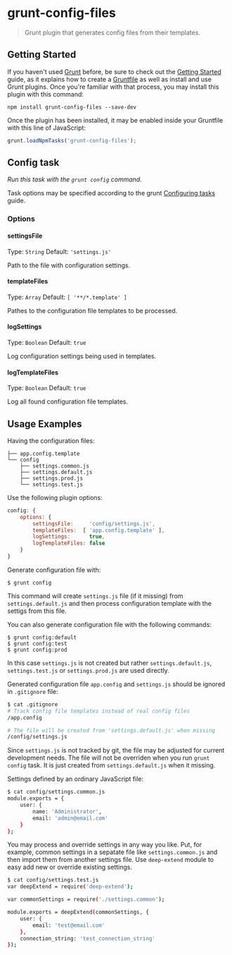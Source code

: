 # grunt-config-files

> Grunt plugin that generates config files from their templates.

## Getting Started

If you haven't used [Grunt](http://gruntjs.com/) before, be sure to check out the [Getting Started](http://gruntjs.com/getting-started) guide, as it explains how to create a [Gruntfile](http://gruntjs.com/sample-gruntfile) as well as install and use Grunt plugins. Once you're familiar with that process, you may install this plugin with this command:

```shell
npm install grunt-config-files --save-dev
```

Once the plugin has been installed, it may be enabled inside your Gruntfile with this line of JavaScript:

```js
grunt.loadNpmTasks('grunt-config-files');
```

## Config task
_Run this task with the `grunt config` command._

Task options may be specified according to the grunt [Configuring tasks](http://gruntjs.com/configuring-tasks) guide.

### Options

#### settingsFile
Type: `String`
Default: `'settings.js'`

Path to the file with configuration settings.

#### templateFiles
Type: `Array`
Default: `[ '**/*.template' ]`

Pathes to the configuration file templates to be processed.

#### logSettings
Type: `Boolean`
Default: `true`

Log configuration settings being used in templates.

#### logTemplateFiles
Type: `Boolean`
Default: `true`

Log all found configuration file templates.

## Usage Examples

Having the configuration files:
```shell
├── app.config.template
└── config
    ├── settings.common.js
    ├── settings.default.js
    ├── settings.prod.js
    └── settings.test.js
```

Use the following plugin options:
```js
config: {
    options: {
        settingsFile:     'config/settings.js',
        templateFiles:  [ 'app.config.template' ],
        logSettings:      true,
        logTemplateFiles: false
    }
}
```

Generate configuration file with:
```shell
$ grunt config
```
This command will create `settings.js` file (if it missing) from `settings.default.js` and then process configuration template with the settigs from this file.

You can also generate configuration file with the following commands:
```shell
$ grunt config:default
$ grunt config:test
$ grunt config:prod
```
In this case `settings.js` is not created but rather `settings.default.js`, `settings.test.js` or `settings.prod.js` are used directly.

Generated configuration file `app.config` and `settings.js` should be ignored in `.gitignore` file:
```bash
$ cat .gitignore
# Track config file templates instead of real config files
/app.config

# The file will be created from 'settings.default.js' when missing
/config/settings.js
```
Since `settings.js` is not tracked by git, the file may be adjusted for current development needs. The file will not be overriden when you run `grunt config` task. It is just created from `settings.default.js` when it missing.

Settings defined by an ordinary JavaScript file:
```bash
$ cat config/settings.common.js
module.exports = {
    user: {
        name: 'Administrator',
        email: 'admin@email.com'
    }
};
```

You may process and override settings in any way you like. Put, for example, common settings in a sepatate file like `settings.common.js` and then import them from another settings file. Use `deep-extend` module to easy add new or override existing settings.
```bash
$ cat config/settings.test.js
var deepExtend = require('deep-extend');

var commonSettings = require('./settings.common');

module.exports = deepExtend(commonSettings, {
    user: {
        email: 'test@email.com'
    },
    connection_string: 'test_connection_string'
});
```
